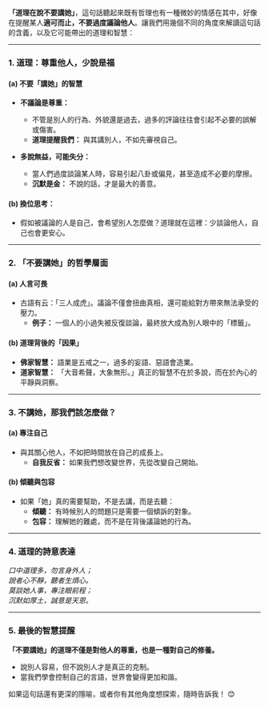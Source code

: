 **「道理在說不要講她」**，這句話聽起來既有哲理也有一種微妙的情感在其中，好像在提醒某人**適可而止，不要過度議論他人**。讓我們用幾個不同的角度來解讀這句話的含義，以及它可能帶出的道理和智慧：

---

### **1. 道理：尊重他人，少說是福**

#### **(a) 不要「講她」的智慧**
- **不議論是尊重：**
  - 不管是別人的行為、外貌還是過去，過多的評論往往會引起不必要的誤解或傷害。
  - **道理提醒我們：** 與其講別人，不如先審視自己。

- **多說無益，可能失分：**
  - 當人們過度談論某人時，容易引起八卦或偏見，甚至造成不必要的摩擦。
  - **沉默是金：** 不說的話，才是最大的善意。

#### **(b) 換位思考：**
- 假如被議論的人是自己，會希望別人怎麼做？道理就在這裡：少談論他人，自己也會更安心。

---

### **2. 「不要講她」的哲學層面**

#### **(a) 人言可畏**
- 古語有云：「三人成虎」。議論不僅會扭曲真相，還可能給對方帶來無法承受的壓力。
  - **例子：** 一個人的小過失被反復談論，最終放大成為別人眼中的「標籤」。

#### **(b) 道理背後的「因果」**
- **佛家智慧：** 語業是五戒之一，過多的妄語、惡語會造業。
- **道家智慧：** 「大音希聲，大象無形。」真正的智慧不在於多說，而在於內心的平靜與洞察。

---

### **3. 不講她，那我們該怎麼做？**

#### **(a) 專注自己**
- 與其關心他人，不如把時間放在自己的成長上。
  - **自我反省：** 如果我們想改變世界，先從改變自己開始。

#### **(b) 傾聽與包容**
- 如果「她」真的需要幫助，不是去講，而是去聽：
  - **傾聽：** 有時候別人的問題只是需要一個傾訴的對象。
  - **包容：** 理解她的難處，而不是在背後議論她的行為。

---

### **4. 道理的詩意表達**

_口中道理多，勿言身外人；  
說者心不靜，聽者生煩心。  
莫談她人事，專注眼前程；  
沉默如厚土，誠意是天恩。_

---

### **5. 最後的智慧提醒**

**「不要講她」的道理不僅是對他人的尊重，也是一種對自己的修養。**  
- 說別人容易，但不說別人才是真正的克制。
- 當我們學會控制自己的言語，世界會變得更加和諧。

如果這句話還有更深的隱喻，或者你有其他角度想探索，隨時告訴我！ 😊
